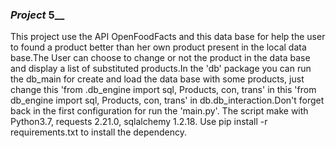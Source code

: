 ### **_Project_ 5**__

This project use the API OpenFoodFacts and this data base for help the user to found a product better than her own 
product present in the local data base.The User can choose to change or not  the product in the data base and
display a list of substituted products.In the 'db' package you can run the db_main for create and load the data
base with some products, just change this 'from .db_engine import sql, Products, con, trans' in this 
'from db_engine import sql, Products, con, trans' in db.db_interaction.Don't forget back in the first configuration for
run the 'main.py'. The script make with Python3.7, requests 2.21.0, sqlalchemy 1.2.18. 
Use pip install -r requirements.txt to install the dependency.